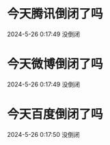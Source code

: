 # 今天腾讯倒闭了吗

2024-5-26 0:17:49 没倒闭

# 今天微博倒闭了吗

2024-5-26 0:17:49 没倒闭

# 今天百度倒闭了吗

2024-5-26 0:17:50 没倒闭


